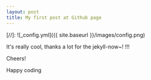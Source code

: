 ```yaml
---
layout: post
title: My first post at Github page
---
```




[//]: ![_config.yml]({{ site.baseurl }}/images/config.png)

It's really cool, thanks a lot for the jekyll-now~! !!!

Cheers!

Happy coding
